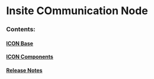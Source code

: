 # Insite COmmunication Node

### Contents:
#### [ICON Base](ICON_Base.md)  
#### [ICON Components](ICON_Components.md)

#### [Release Notes](release_notes/ICON.release_notes.md)
